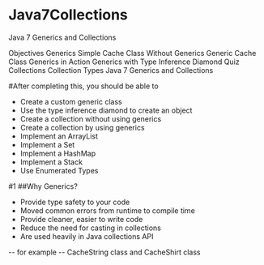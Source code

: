 # Java7Collections
Java 7 Generics and Collections 

Objectives 
Generics 
Simple Cache Class Without Generics 
Generic Cache Class 
Generics in Action 
Generics with Type Inference Diamond 
Quiz 
Collections 
Collection Types 
Java 7 Generics and Collections 


#After completing this, you should be able to
- Create a custom generic class
- Use the type inference diamond to create an object
- Create a collection without using generics
- Create a collection by using generics
- Implement an ArrayList
- Implement a Set
- Implement a HashMap
- Implement a Stack
- Use Enumerated Types

#1
##Why Generics?
- Provide type safety to your code
- Moved common errors from runtime to compile time
- Provide cleaner, easier to write code
- Reduce the need for casting in collections
- Are used heavily in Java collections API

-- for example --
 CacheString class  and CacheShirt class
 
 
 














 
